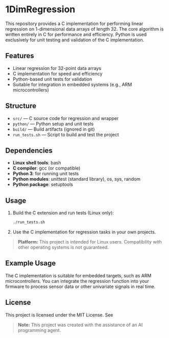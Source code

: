 # 1DimRegression

This repository provides a C implementation for performing linear regression on 1-dimensional data arrays of length 32. The core algorithm is written entirely in C for performance and efficiency. Python is used exclusively for unit testing and validation of the C implementation.

## Features
- Linear regression for 32-point data arrays
- C implementation for speed and efficiency
- Python-based unit tests for validation
- Suitable for integration in embedded systems (e.g., ARM microcontrollers)

## Structure
- `src/` — C source code for regression and wrapper
- `python/` — Python setup and unit tests
- `build/` — Build artifacts (ignored in git)
- `run_tests.sh` — Script to build and test the project

## Dependencies
- **Linux shell tools**: bash
- **C compiler**: gcc (or compatible)
- **Python 3**: for running unit tests
- **Python modules**: unittest (standard library), os, sys, random
- **Python package**: setuptools

## Usage
1. Build the C extension and run tests (Linux only):
   ```bash
   ./run_tests.sh
   ```
2. Use the C implementation for regression tasks in your own projects.

> **Platform:** This project is intended for Linux users. Compatibility with other operating systems is not guaranteed.

## Example Usage
The C implementation is suitable for embedded targets, such as ARM microcontrollers. You can integrate the regression function into your firmware to process sensor data or other univariate signals in real time.

## License
This project is licensed under the MIT License. See

> **Note:** This project was created with the assistance of an AI programming agent.